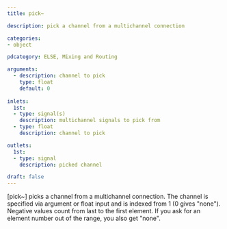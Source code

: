 ```yaml
---
title: pick~

description: pick a channel from a multichannel connection

categories:
- object

pdcategory: ELSE, Mixing and Routing

arguments:
  - description: channel to pick
    type: float
    default: 0
 
inlets:
  1st:
  - type: signal(s)
    description: multichannel signals to pick from
  - type: float
    description: channel to pick

outlets:
  1st:
  - type: signal
    description: picked channel

draft: false
---
```


[pick~] picks a channel from a multichannel connection. The channel is specified via argument or float input and is indexed from 1 (0 gives "none"). Negative values count from last to the first element. If you ask for an element number out of the range, you also get "none".

